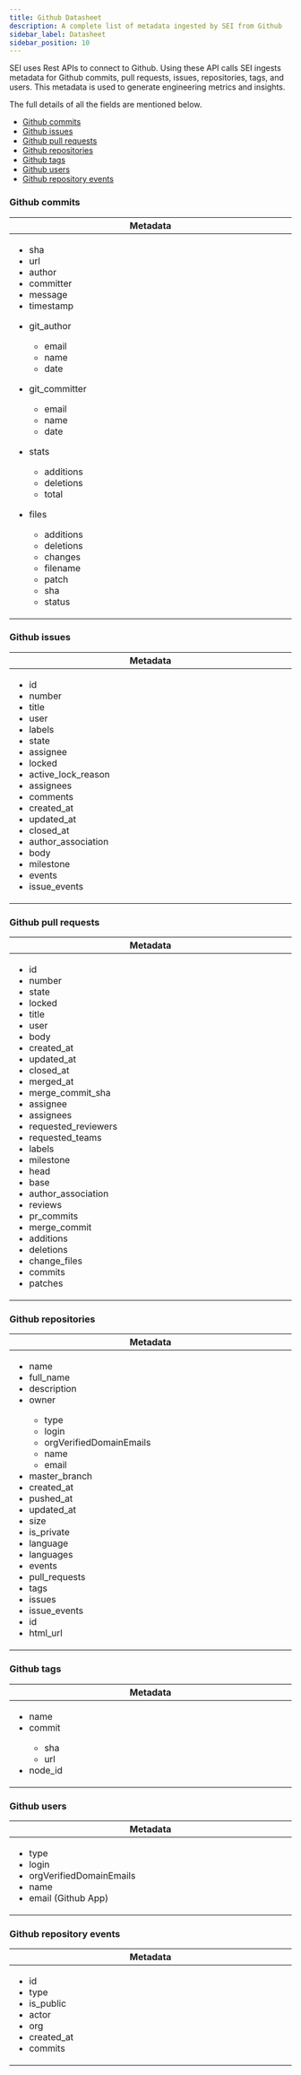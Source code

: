 ```yaml
---
title: Github Datasheet
description: A complete list of metadata ingested by SEI from Github
sidebar_label: Datasheet
sidebar_position: 10
---
```

SEI uses Rest APIs to connect to Github. Using these API calls SEI ingests metadata
for Github commits, pull requests, issues, repositories, tags, and users. This metadata
is used to generate engineering metrics and insights.

The full details of all the fields are mentioned below.

- [Github commits](#github-commits)
- [Github issues](#github-issues)
- [Github pull requests](#github-pull-requests)
- [Github repositories](#github-repositories)
- [Github tags](#github-tags)
- [Github users](#github-users)
- [Github repository events](#github-repository-events)

### Github commits

<table>
  <thead>
    <tr>
      <th width="1000px">Metadata</th>
    </tr>
  </thead>
  <tbody>
    <tr width="1000px">
      <td>
        <ul>
          <li>sha</li>
          <li>url</li>
          <li>author</li>
          <li>committer</li>
          <li>message</li>
          <li>timestamp</li>
        </ul>
        <ul>
          <li>git_author</li>
            <ul>
              <li>email</li>
              <li>name</li>
              <li>date</li>
            </ul>
        </ul>
        <ul>
          <li>git_committer</li>
            <ul>
              <li>email</li>
              <li>name</li>
              <li>date</li>
            </ul>
        </ul>
        <ul>
          <li>stats</li>
            <ul>
              <li>additions</li>
              <li>deletions</li>
              <li>total</li>
            </ul>
        </ul>
        <ul>
          <li>files</li>
            <ul>
              <li>additions</li>
              <li>deletions</li>
              <li>changes</li>
              <li>filename</li>
              <li>patch</li>
              <li>sha</li>
              <li>status</li>
            </ul>
        </ul>
      </td>
    </tr>
  </tbody>
</table>

### Github issues

<table>
  <thead>
    <tr>
      <th width="1000px">Metadata</th>
    </tr>
  </thead>
  <tbody>
    <tr width="1000px">
      <td>
        <ul>
          <li>id</li>
          <li>number</li>
          <li>title</li>
          <li>user</li>
          <li>labels</li>
          <li>state</li>
          <li>assignee</li>
          <li>locked</li>
          <li>active_lock_reason</li>
          <li>assignees</li>
          <li>comments</li>
          <li>created_at</li>
          <li>updated_at</li>
          <li>closed_at</li>
          <li>author_association</li>
          <li>body</li>
          <li>milestone</li>
          <li>events</li>
          <li>issue_events</li>
        </ul>
      </td>
    </tr>
  </tbody>
</table>

### Github pull requests

<table>
  <thead>
    <tr>
      <th width="1000px">Metadata</th>
    </tr>
  </thead>
  <tbody>
    <tr width="1000px">
      <td>
        <ul>
          <li>id</li>
          <li>number</li>
          <li>state</li>
          <li>locked</li>
          <li>title</li>
          <li>user</li>
          <li>body</li>
          <li>created_at</li>
          <li>updated_at</li>
          <li>closed_at</li>
          <li>merged_at</li>
          <li>merge_commit_sha</li>
          <li>assignee</li>
          <li>assignees</li>
          <li>requested_reviewers</li>
          <li>requested_teams</li>
          <li>labels</li>
          <li>milestone</li>
          <li>head</li>
          <li>base</li>
          <li>author_association</li>
          <li>reviews</li>
          <li>pr_commits</li>
          <li>merge_commit</li>
          <li>additions</li>
          <li>deletions</li>
          <li>change_files</li>
          <li>commits</li>
          <li>patches</li>
        </ul>
      </td>
    </tr>
  </tbody>
</table>

### Github repositories

<table>
  <thead>
    <tr>
      <th width="1000px">Metadata</th>
    </tr>
  </thead>
  <tbody>
    <tr width="1000px">
      <td>
        <ul>
          <li>name</li>
          <li>full_name</li>
          <li>description</li>
          <li>owner</li>
            <ul>
              <li>type</li>
              <li>login</li>
              <li>orgVerifiedDomainEmails</li>
              <li>name</li>
              <li>email</li>
            </ul>
          <li>master_branch</li>
          <li>created_at</li>
          <li>pushed_at</li>
          <li>updated_at</li>
          <li>size</li>
          <li>is_private</li>
          <li>language</li>
          <li>languages</li>
          <li>events</li>
          <li>pull_requests</li>
          <li>tags</li>
          <li>issues</li>
          <li>issue_events</li>
          <li>id</li>
          <li>html_url</li>
        </ul>
      </td>
    </tr>
  </tbody>
</table>

### Github tags

<table>
  <thead>
    <tr>
      <th width="1000px">Metadata</th>
    </tr>
  </thead>
  <tbody>
    <tr width="1000px">
      <td>
        <ul>
          <li>name</li>
          <li>commit</li>
            <ul>
              <li>sha</li>
              <li>url</li>
            </ul>
          <li>node_id</li>
        </ul>
      </td>
    </tr>
  </tbody>
</table>

### Github users

<table>
  <thead>
    <tr>
      <th width="1000px">Metadata</th>
    </tr>
  </thead>
  <tbody>
    <tr width="1000px">
      <td>
        <ul>
          <li>type</li>
          <li>login</li>
          <li>orgVerifiedDomainEmails</li>
          <li>name</li>
          <li>email (Github App)</li>
        </ul>
      </td>
    </tr>
  </tbody>
</table>

### Github repository events

<table>
  <thead>
    <tr>
      <th width="1000px">Metadata</th>
    </tr>
  </thead>
  <tbody>
    <tr width="1000px">
      <td>
        <ul>
          <li>id</li>
          <li>type</li>
          <li>is_public</li>
          <li>actor</li>
          <li>org</li>
          <li>created_at</li>
          <li>commits</li>
        </ul>
      </td>
    </tr>
  </tbody>
</table>